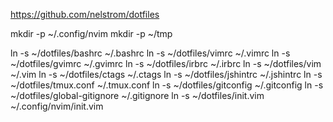 https://github.com/nelstrom/dotfiles

mkdir -p ~/.config/nvim
mkdir -p ~/tmp

ln -s ~/dotfiles/bashrc ~/.bashrc
ln -s ~/dotfiles/vimrc ~/.vimrc
ln -s ~/dotfiles/gvimrc ~/.gvimrc
ln -s ~/dotfiles/irbrc ~/.irbrc
ln -s ~/dotfiles/vim ~/.vim
ln -s ~/dotfiles/ctags ~/.ctags
ln -s ~/dotfiles/jshintrc ~/.jshintrc
ln -s ~/dotfiles/tmux.conf ~/.tmux.conf
ln -s ~/dotfiles/gitconfig ~/.gitconfig
ln -s ~/dotfiles/global-gitignore ~/.gitignore
ln -s ~/dotfiles/init.vim ~/.config/nvim/init.vim

